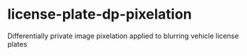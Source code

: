 # license-plate-dp-pixelation
Differentially private image pixelation applied to blurring vehicle license plates

